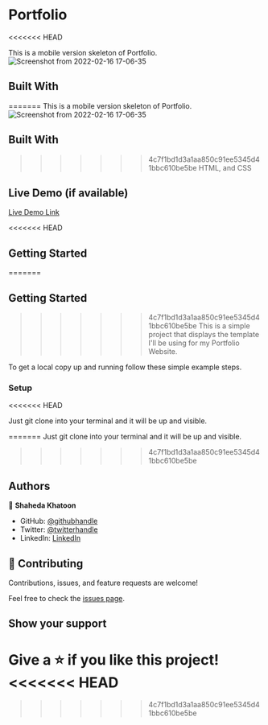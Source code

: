 # Portfolio
<<<<<<< HEAD

This is a mobile version skeleton of Portfolio.
![Screenshot from 2022-02-16 17-06-35](https://user-images.githubusercontent.com/73285210/154257149-471f4cb2-fa17-4146-8ec8-397cc7cb1dd3.png)

## Built With

=======
This is a mobile version skeleton of Portfolio.
![Screenshot from 2022-02-16 17-06-35](https://user-images.githubusercontent.com/73285210/154257149-471f4cb2-fa17-4146-8ec8-397cc7cb1dd3.png)


## Built With
>>>>>>> 4c7f1bd1d3a1aa850c91ee5345d41bbc610be5be
HTML, and CSS

## Live Demo (if available)

[Live Demo Link](http://127.0.0.1:5500/Portfolio/index.html)

<<<<<<< HEAD
## Getting Started

=======

## Getting Started
>>>>>>> 4c7f1bd1d3a1aa850c91ee5345d41bbc610be5be
This is a simple project that displays the template I'll be using for my Portfolio Website.

To get a local copy up and running follow these simple example steps.

### Setup
<<<<<<< HEAD

Just git clone into your terminal and it will be up and visible.

=======
Just git clone into your terminal and it will be up and visible.


>>>>>>> 4c7f1bd1d3a1aa850c91ee5345d41bbc610be5be
## Authors

👤 **Shaheda Khatoon**

- GitHub: [@githubhandle](https://github.com/githubhandle)
- Twitter: [@twitterhandle](https://twitter.com/twitterhandle)
- LinkedIn: [LinkedIn](https://linkedin.com/in/linkedinhandle)

## 🤝 Contributing

Contributions, issues, and feature requests are welcome!

Feel free to check the [issues page](../../issues/).

## Show your support

Give a ⭐️ if you like this project!
<<<<<<< HEAD
=======

>>>>>>> 4c7f1bd1d3a1aa850c91ee5345d41bbc610be5be
